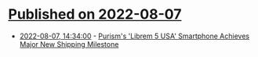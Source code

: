 # [Published on 2022-08-07](index.md)

* [2022-08-07, 14:34:00](https://linux.slashdot.org/story/22/08/07/0528255/purisms-librem-5-usa-smartphone-achieves-major-new-shipping-milestone?utm_source=rss1.0mainlinkanon&utm_medium=feed) - [Purism's 'Librem 5 USA' Smartphone Achieves Major New Shipping Milestone](https://linux.slashdot.org/story/22/08/07/0528255/purisms-librem-5-usa-smartphone-achieves-major-new-shipping-milestone?utm_source=rss1.0mainlinkanon&utm_medium=feed)
